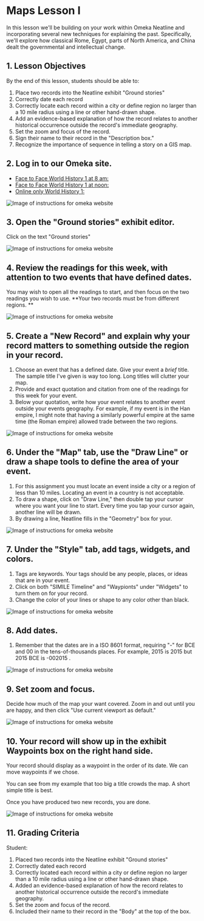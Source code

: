 # Maps Lesson I 

In this lesson we'll be building on your work within Omeka Neatline and incorporating several new techniques for explaining the past. Specifically, we'll explore how classical Rome, Egypt, parts of North America, and China dealt the governmental and intellectual change. 

## 1. Lesson Objectives  

By the end of this lesson, students should be able to: 

1. Place two records into the Neatline exhibit "Ground stories"
1. Correctly date each record 
1. Correctly locate each record within a city or define region no larger than a 10 mile radius using a line or other hand-drawn shape. 
1. Add an evidence-based explanation of how the record relates to another historical occurrence outside the record's immediate geography. 
1.  Set the zoom and focus of the record. 
1. Sign their name to their record in the "Description box." 
1. Recognize the importance of sequence in telling a story on a GIS map. 

## 2. Log in to our Omeka site.

- [Face to Face World History 1 at 8 am: ](http://jacknorton.org/1101-f2f-8am/admin/users/login)
- [Face to Face World History 1 at noon:](http://jacknorton.org/1101-f2f-noon/admin/users/login)
- [Online only World History 1:](http://jacknorton.org/1101-online-sp19/admin/users/login)

![][1]

[1]: images/maps-lesson-i/log-in-to-our-omeka-site-at-http---jacknortonorg-1101-fall-16-omeka-admin-users-login.png "Image of instructions for omeka website"

## 3. Open the "Ground stories" exhibit editor. 

Click on the text "Ground stories"

![][2]

[2]: images/maps-lesson-i/open-the--ground-stories--exhibit-editor-.png "Image of instructions for omeka website"

## 4. Review the readings for this week, with attention to two events that have defined dates. 

You may wish to open all the readings to start, and then focus on the two readings you wish to use. **Your two records must be from different regions. **

![][3]

[3]: images/maps-lesson-i/review-the-readings-for-this-week--with-attention-to-two-events-that-have-defined-dates-.png "Image of instructions for omeka website"

## 5. Create a "New Record" and explain why your record matters to something outside the region in your record. 

1. Choose an event that has a defined date. Give your event a _brief_ title. The sample title I've given is way too long. Long titles will clutter your map. 
1. Provide and exact quotation and citation from one of the readings for this week for your event. 
1. Below your quotation, write how your event relates to another event outside your events geography. For example, if my event is in the Han empire, I might note that having a similarly powerful empire at the same time (the Roman empire) allowed trade between the two regions.

![][4]

[4]: images/maps-lesson-i/create-a--new-record--and-explain-why-your-record-matters-to-something-outside-the-region-in-your-re.png "Image of instructions for omeka website"

## 6. Under the "Map" tab, use the "Draw Line" or draw a shape tools to define the area of your event. 

1. For this assignment you must locate an event inside a city or a region of less than 10 miles. Locating an event in a country is not acceptable. 
1. To draw a shape, click on "Draw Line," then double tap your cursor where you want your line to start. Every time you tap your cursor again, another line will be drawn. 
1. By drawing a line, Neatline fills in the "Geometry" box for your. 

![][5]

[5]: images/maps-lesson-i/under-the--map--tab--use-the--draw-line--or-draw-a-shape-tools-to-define-the-area-of-your-event-.png "Image of instructions for omeka website"

## 7. Under the "Style" tab, add tags, widgets, and colors. 

1. Tags are keywords. Your tags should be any people, places, or ideas that are in your event. 
1. Click on both "SIMILE Timeline" and "Waypionts" under "Widgets" to turn them on for your record. 
1. Change the color of your lines or shape to any color other than black. 

![][6]

[6]: images/maps-lesson-i/under-the--style--tab--add-tags--widgets--and-colors-.png "Image of instructions for omeka website"

## 8. Add dates. 

1. Remember that the dates are in a ISO 8601 format, requiring "-" for BCE and 00 in the tens-of-thousands places. For example, 2015 is 2015 but 2015 BCE is -002015 . 

![][7]

[7]: images/maps-lesson-i/add-dates-.png "Image of instructions for omeka website"

## 9. Set zoom and focus. 

Decide how much of the map your want covered. Zoom in and out until you are happy, and then click "Use current viewport as default." 

![][8]

[8]: images/maps-lesson-i/set-zoom-and-focus-.png "Image of instructions for omeka website"

## 10. Your record will show up in the exhibit Waypoints box on the right hand side. 

Your record should display as a waypoint in the order of its date. We can move waypoints if we chose. 

You can see from my example that too big a title crowds the map. A short simple title is best. 

Once you have produced two new records, you are done. 

![][9]

[9]: images/maps-lesson-i/your-record-will-show-up-in-the-exhibit-waypoints-box-on-the-right-hand-side-.png "Image of instructions for omeka website"

## 11. Grading Criteria

Student: 

1. Placed two records into the Neatline exhibit "Ground stories"
1. Correctly dated each record 
1. Correctly located each record within a city or define region no larger than a 10 mile radius using a line or other hand-drawn shape. 
1. Added an evidence-based explanation of how the record relates to another historical occurrence outside the record's immediate geography. 
1.  Set the zoom and focus of the record. 
1. Included their name to their record in the "Body" at the top of the box.  